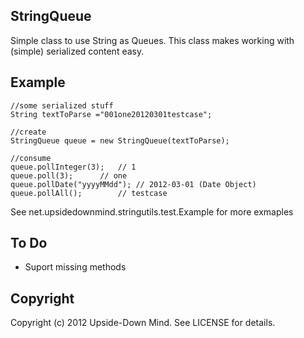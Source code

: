 StringQueue
-----------

Simple class to use String as Queues. This class makes working with (simple) serialized content easy.


Example
-------

    //some serialized stuff
    String textToParse ="001one20120301testcase";
    
    //create
    StringQueue queue = new StringQueue(textToParse);
    
    //consume
    queue.pollInteger(3);	// 1
    queue.poll(3); 		// one
    queue.pollDate("yyyyMMdd");	// 2012-03-01 (Date Object)
    queue.pollAll();		// testcase

See net.upsidedownmind.stringutils.test.Example for more exmaples

To Do
-----

* Suport missing methods

Copyright
---------

Copyright (c) 2012 Upside-Down Mind. See LICENSE for details.

